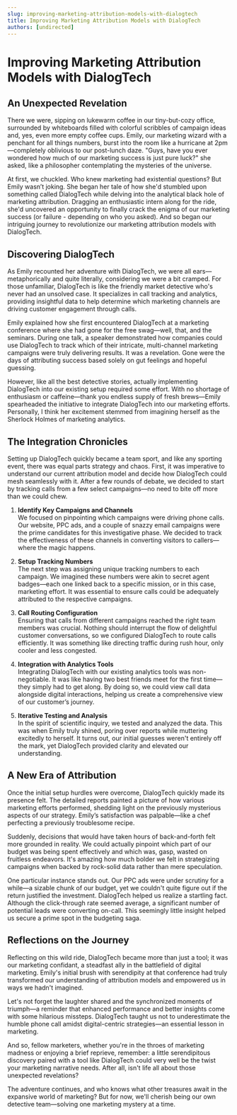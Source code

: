 ```yaml
---
slug: improving-marketing-attribution-models-with-dialogtech
title: Improving Marketing Attribution Models with DialogTech
authors: [undirected]
---
```



# Improving Marketing Attribution Models with DialogTech

## An Unexpected Revelation 

There we were, sipping on lukewarm coffee in our tiny-but-cozy office, surrounded by whiteboards filled with colorful scribbles of campaign ideas and, yes, even more empty coffee cups. Emily, our marketing wizard with a penchant for all things numbers, burst into the room like a hurricane at 2pm—completely oblivious to our post-lunch daze. "Guys, have you ever wondered how much of our marketing success is just pure luck?" she asked, like a philosopher contemplating the mysteries of the universe.

At first, we chuckled. Who knew marketing had existential questions? But Emily wasn’t joking. She began her tale of how she'd stumbled upon something called DialogTech while delving into the analytical black hole of marketing attribution. Dragging an enthusiastic intern along for the ride, she'd uncovered an opportunity to finally crack the enigma of our marketing success (or failure - depending on who you asked). And so began our intriguing journey to revolutionize our marketing attribution models with DialogTech.

## Discovering DialogTech

As Emily recounted her adventure with DialogTech, we were all ears—metaphorically and quite literally, considering we were a bit cramped. For those unfamiliar, DialogTech is like the friendly market detective who's never had an unsolved case. It specializes in call tracking and analytics, providing insightful data to help determine which marketing channels are driving customer engagement through calls.

Emily explained how she first encountered DialogTech at a marketing conference where she had gone for the free swag—well, that, and the seminars. During one talk, a speaker demonstrated how companies could use DialogTech to track which of their intricate, multi-channel marketing campaigns were truly delivering results. It was a revelation. Gone were the days of attributing success based solely on gut feelings and hopeful guessing.

However, like all the best detective stories, actually implementing DialogTech into our existing setup required some effort. With no shortage of enthusiasm or caffeine—thank you endless supply of fresh brews—Emily spearheaded the initiative to integrate DialogTech into our marketing efforts. Personally, I think her excitement stemmed from imagining herself as the Sherlock Holmes of marketing analytics.

## The Integration Chronicles

Setting up DialogTech quickly became a team sport, and like any sporting event, there was equal parts strategy and chaos. First, it was imperative to understand our current attribution model and decide how DialogTech could mesh seamlessly with it. After a few rounds of debate, we decided to start by tracking calls from a few select campaigns—no need to bite off more than we could chew.

1. **Identify Key Campaigns and Channels**  
   We focused on pinpointing which campaigns were driving phone calls. Our website, PPC ads, and a couple of snazzy email campaigns were the prime candidates for this investigative phase. We decided to track the effectiveness of these channels in converting visitors to callers—where the magic happens.

2. **Setup Tracking Numbers**  
   The next step was assigning unique tracking numbers to each campaign. We imagined these numbers were akin to secret agent badges—each one linked back to a specific mission, or in this case, marketing effort. It was essential to ensure calls could be adequately attributed to the respective campaigns.

3. **Call Routing Configuration**  
   Ensuring that calls from different campaigns reached the right team members was crucial. Nothing should interrupt the flow of delightful customer conversations, so we configured DialogTech to route calls efficiently. It was something like directing traffic during rush hour, only cooler and less congested.

4. **Integration with Analytics Tools**  
   Integrating DialogTech with our existing analytics tools was non-negotiable. It was like having two best friends meet for the first time—they simply had to get along. By doing so, we could view call data alongside digital interactions, helping us create a comprehensive view of our customer’s journey.

5. **Iterative Testing and Analysis**  
   In the spirit of scientific inquiry, we tested and analyzed the data. This was when Emily truly shined, poring over reports while muttering excitedly to herself. It turns out, our initial guesses weren't entirely off the mark, yet DialogTech provided clarity and elevated our understanding.

## A New Era of Attribution

Once the initial setup hurdles were overcome, DialogTech quickly made its presence felt. The detailed reports painted a picture of how various marketing efforts performed, shedding light on the previously mysterious aspects of our strategy. Emily’s satisfaction was palpable—like a chef perfecting a previously troublesome recipe.

Suddenly, decisions that would have taken hours of back-and-forth felt more grounded in reality. We could actually pinpoint which part of our budget was being spent effectively and which was, gasp, wasted on fruitless endeavors. It's amazing how much bolder we felt in strategizing campaigns when backed by rock-solid data rather than mere speculation.

One particular instance stands out. Our PPC ads were under scrutiny for a while—a sizable chunk of our budget, yet we couldn't quite figure out if the return justified the investment. DialogTech helped us realize a startling fact. Although the click-through rate seemed average, a significant number of potential leads were converting on-call. This seemingly little insight helped us secure a prime spot in the budgeting saga.

## Reflections on the Journey

Reflecting on this wild ride, DialogTech became more than just a tool; it was our marketing confidant, a steadfast ally in the battlefield of digital marketing. Emily's initial brush with serendipity at that conference had truly transformed our understanding of attribution models and empowered us in ways we hadn't imagined.

Let's not forget the laughter shared and the synchronized moments of triumph—a reminder that enhanced performance and better insights come with some hilarious missteps. DialogTech taught us not to underestimate the humble phone call amidst digital-centric strategies—an essential lesson in marketing.

And so, fellow marketers, whether you're in the throes of marketing madness or enjoying a brief reprieve, remember: a little serendipitous discovery paired with a tool like DialogTech could very well be the twist your marketing narrative needs. After all, isn't life all about those unexpected revelations?

The adventure continues, and who knows what other treasures await in the expansive world of marketing? But for now, we'll cherish being our own detective team—solving one marketing mystery at a time.